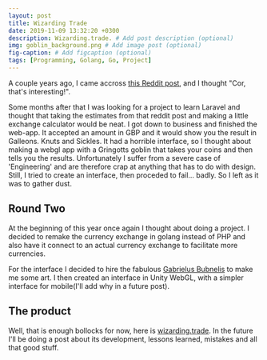 ```yaml
---
layout: post
title: Wizarding Trade
date: 2019-11-09 13:32:20 +0300
description: Wizarding.trade. # Add post description (optional)
img: goblin_background.png # Add image post (optional)
fig-caption: # Add figcaption (optional)
tags: [Programming, Golang, Go, Project]
---
```

A couple years ago, I came accross [this Reddit post](https://www.reddit.com/r/harrypotter/comments/43qv9c/lets_talk_wizard_money_a_look_through_everything/), and I thought "Cor, that's interesting!".

Some months after that I was looking for a project to learn Laravel and thought that taking the estimates from that reddit post and making a little exchange calculator would be neat. I got down to business and finished the web-app. It accepted an amount in GBP and it would show you the result in Galleons. Knuts and Sickles. It had a horrible interface, so I thought about making a webgl app with a Gringotts goblin that takes your coins and then tells you the results. Unfortunately I suffer from a severe case of 'Engineering' and are therefore crap at anything that has to do with design. Still, I tried to create an interface, then proceded to fail... badly. So I left as it was to gather dust.

## Round Two
At the beginning of this year once again I thought about doing a project. I decided to remake the currency exchange in golang instead of PHP and also have it connect to an actual currency exchange to facilitate more currencies.

For the interface I decided to hire the fabulous [Gabrielus Bubnelis](https://www.artstation.com/bubnelis) to make me some art. I then created an interface in Unity WebGL, with a simpler interface for mobile(I'll add why in a future post).

## The product
Well, that is enough bollocks for now, here is [wizarding.trade](https://wizarding.trade). In the future I'll be doing a post about its development, lessons learned, mistakes and all that good stuff.